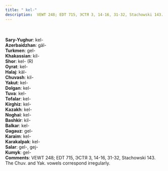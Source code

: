 ```yaml
---
title: " kel-"
description:  VEWT 248; EDT 715, ЭСТЯ 3, 14-16, 31-32, Stachowski 143. The Chuv. and Yak. vowels correspond irregularly.
---
```

<p data-pagefind-weight="0.5">
<strong></strong><br><br>
<strong>Sary-Yughur</strong>:  kel-<br>
<strong>Azerbaidzhan</strong>:  gäl-<br>
<strong>Turkmen</strong>:  gel-<br>
<strong>Khakassian</strong>:  kil-<br>
<strong>Shor</strong>:  kel- (R)<br>
<strong>Oyrat</strong>:  kel-<br>
<strong>Halaj</strong>:  käl-<br>
<strong>Chuvash</strong>:  kil-<br>
<strong>Yakut</strong>:  kel-<br>
<strong>Dolgan</strong>:  kel-<br>
<strong>Tuva</strong>:  kel-<br>
<strong>Tofalar</strong>:  kel-<br>
<strong>Kirghiz</strong>:  kel-<br>
<strong>Kazakh</strong>:  kel-<br>
<strong>Noghai</strong>:  kel-<br>
<strong>Bashkir</strong>:  kil-<br>
<strong>Balkar</strong>:  kel-<br>
<strong>Gagauz</strong>:  gel-<br>
<strong>Karaim</strong>:  kel-<br>
<strong>Karakalpak</strong>:  kel-<br>
<strong>Salar</strong>:  gel-, gej-<br>
<strong>Kumyk</strong>:  gel-<br>
<strong>Comments</strong>:  VEWT 248; EDT 715, ЭСТЯ 3, 14-16, 31-32, Stachowski 143. The Chuv. and Yak. vowels correspond irregularly.<br>

</p>
